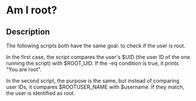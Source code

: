 # Am I root?

## Description

The following scripts both have the same goal: to check if the user is root.

In the first case, the script compares the user's $UID (the user ID of the one running the script) with $ROOT_UID. If the -eq condition is true, it prints "You are root".

In the second script, the purpose is the same, but instead of comparing user IDs, it compares $ROOTUSER_NAME with $username. If they match, the user is identified as root.
